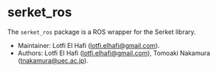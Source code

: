 # serket_ros

The `serket_ros` package is a ROS wrapper for the Serket library.

*   Maintainer: Lotfi El Hafi ([lotfi.elhafi@gmail.com](mailto:lotfi.elhafi@gmail.com)).
*   Authors: Lotfi El Hafi ([lotfi.elhafi@gmail.com](mailto:lotfi.elhafi@gmail.com)), Tomoaki Nakamura ([tnakamura@uec.ac.jp](mailto:tnakamura@uec.ac.jp)).
